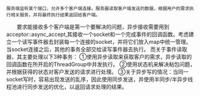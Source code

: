 	服务端监听某个端口，允许多个客户端连接。服务器读取客户端发送的数据，根据用户的需求执行相关服务，并将最终执行结果返回给客户端。 
　　要求能接收多个客户端是第一个要解决的问题，异步接收需要用到acceptor::async_accept,其接收一个socket和一个完成事件的回调函数。考虑建立一个读写事件器去封装每一个连接的socket，并将它们放入map中统一管理。当socket连接之后，其他的事务全部交给读写事件器去执行。
而关于事件读取器，其主要处理以下3种事务：
①使用异步读取来获取客户的需求，异步读取的回调函数在所开启的ThreadGroup中并发执行。
②使用状态机来解决粘包问题，并根据获得的状态对客户发送的请求进行处理。
③关于异步写的情况：当同一socket写时，容易出现发送的乱序，因此使用同步发送，并使用半同步/半异步线程池进行同步发送的优化，以返回请求处理的结果。
